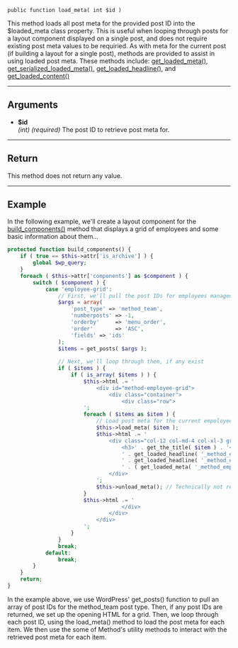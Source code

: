 `public function load_meta( int $id )`

This method loads all post meta for the provided post ID into the $loaded_meta class property. This is useful when looping through posts for a layout component displayed on a single post, and does not require existing post meta values to be requiried. As with meta for the current post (if building a layout for a single post), methods are provided to assist in using loaded post meta. These methods include: [get_loaded_meta()](/docs/method-layout/methods/get_loaded_meta()), [get_serialized_loaded_meta()](/docs/method-layout/methods/get_serialized_loaded_meta()), [get_loaded_headline()](/docs/method-layout/methods/get_loaded_headline()), and [get_loaded_content()](/docs/method-layout/methods/get_loaded_content())

***

## Arguments

- **$id**  
_(int)_ _(required)_ The post ID to retrieve post meta for.  

***

## Return

This method does not return any value.

***

## Example

In the following example, we'll create a layout component for the [build_components()](/docs/method-layout/methods/build_components()) method that displays a grid of employees and some basic information about them...

```php
protected function build_components() {
	if ( true == $this->attr['is_archive'] ) {
		global $wp_query;
	}
	foreach ( $this->attr['components'] as $component ) {
		switch ( $component ) {
			case 'employee-grid':
				// First, we'll pull the post IDs for employees managed via a custom post type
				$args = array(
					'post_type' => 'method_team',
					'numberposts' => -1,
					'orderby'     => 'menu_order',
					'order'       => 'ASC',
					'fields' => 'ids'
				);
				$items = get_posts( $args );
				
				// Next, we'll loop through them, if any exist
				if ( $items ) {
					if ( is_array( $items ) ) {
						$this->html .= '
							<div id="method-employee-grid">
								<div class="container">
									<div class="row">
						';
						foreach ( $items as $item ) {
							// Load post meta for the current empoloyee post ID into $this->loaded_meta
							$this->load_meta( $item );
							$this->html .= '
								<div class="col-12 col-md-4 col-xl-3 grid-item">
									<h3>' . get_the_title( $item ) . '</h3>
									' . get_loaded_headline( '_method_employee_title', '<p class="employee-meta mb-0">Title: ', '</p>' ) . '
									' . get_loaded_headline( '_method_employee_location', '<p class="employee-meta mb-0">Location: ', '</p>' ) . '
									' . ( get_loaded_meta( '_method_employee_email' ) ? '<a href="mailto:' . get_loaded_meta( '_method_employee_email' ) . '">Send Email</a>' : '' ) . '
								</div>
							';
							$this->unload_meta(); // Technically not required, but clean.
						}
						$this->html .= '
									</div>
								</div>
							</div>
						';
					}
				}
				break;
			default:
				break;
		}
	}
	return;
}
```

In the example above, we use WordPress' get_posts() function to pull an array of post IDs for the method_team post type. Then, if any post IDs are returned, we set up the opening HTML for a grid. Then, we loop through each post ID, using the load_meta() method to load the post meta for each item. We then use the some of Method's utility methods to interact with the retrieved post meta for each item.